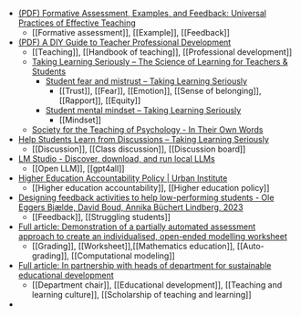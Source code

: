 - [(PDF) Formative Assessment, Examples, and Feedback: Universal Practices of Effective Teaching](https://www.researchgate.net/publication/376392729_Formative_Assessment_Examples_and_Feedback_Universal_Practices_of_Effective_Teaching)
	- [[Formative assessment]], [[Example]], [[Feedback]]
- [(PDF) A DIY Guide to Teacher Professional Development](https://www.researchgate.net/publication/376392725_A_DIY_Guide_to_Teacher_Professional_Development)
	- [[Teaching]], [[Handbook of teaching]], [[Professional development]]
	- [Taking Learning Seriously – The Science of Learning for Teachers & Students](https://takinglearningseriously.com/)
		- [Student fear and mistrust – Taking Learning Seriously](https://takinglearningseriously.com/barriers-to-learning/student-fear-and-mistrust/)
			- [[Trust]], [[Fear]], [[Emotion]], [[Sense of belonging]], [[Rapport]], [[Equity]]
		- [Student mental mindset – Taking Learning Seriously](https://takinglearningseriously.com/barriers-to-learning/student-mental-mindset/)
			- [[Mindset]]
	- [Society for the Teaching of Psychology - In Their Own Words](https://teachpsych.org/ebooks/itow)
- [Help Students Learn from Discussions – Taking Learning Seriously](https://takinglearningseriously.com/2020/06/14/help-students-learn-in-discussions/)
	- [[Discussion]], [[Class discussion]], [[Discussion board]]
- [LM Studio - Discover, download, and run local LLMs](https://lmstudio.ai/)
	- [[Open LLM]], [[gpt4all]]
- [Higher Education Accountability Policy | Urban Institute](https://www.urban.org/research/publication/higher-education-accountability-policy)
	- [[Higher education accountability]], [[Higher education policy]]
- [Designing feedback activities to help low-performing students - Ole Eggers Bjælde, David Boud, Annika Büchert Lindberg, 2023](https://journals.sagepub.com/doi/abs/10.1177/14697874231212820)
	- [[Feedback]], [[Struggling students]]
- [Full article: Demonstration of a partially automated assessment approach to create an individualised, open-ended modelling worksheet](https://www.tandfonline.com/doi/full/10.1080/0020739X.2023.2289068)
	- [[Grading]], [[Worksheet]],[[Mathematics education]], [[Auto-grading]], [[Computational modeling]]
- [Full article: In partnership with heads of department for sustainable educational development](https://www.tandfonline.com/doi/full/10.1080/1360144X.2021.2016414)
	- [[Department chair]], [[Educational development]], [[Teaching and learning culture]], [[Scholarship of teaching and learning]]
-